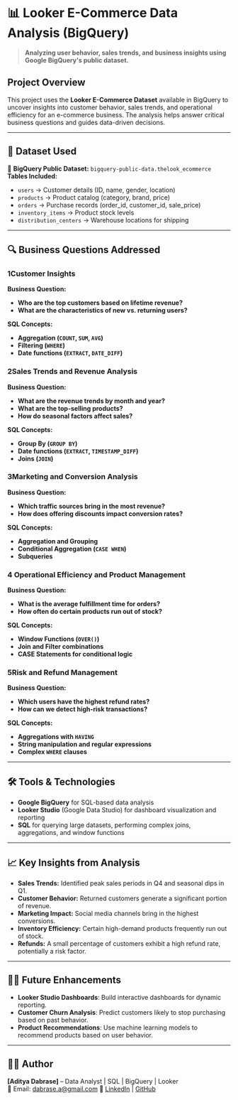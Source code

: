 
# 📊 Looker E-Commerce Data Analysis (BigQuery)

> **Analyzing user behavior, sales trends, and business insights using Google BigQuery's public dataset.**

## Project Overview  
This project uses the **Looker E-Commerce Dataset** available in BigQuery to uncover insights into customer behavior, sales trends, and operational efficiency for an e-commerce business. The analysis helps answer critical business questions and guides data-driven decisions.

---

## 📂 Dataset Used  
📌 **BigQuery Public Dataset:** `bigquery-public-data.thelook_ecommerce`  
 **Tables Included:**  
- `users` → Customer details (ID, name, gender, location)  
- `products` → Product catalog (category, brand, price)  
- `orders` → Purchase records (order_id, customer_id, sale_price)  
- `inventory_items` → Product stock levels  
- `distribution_centers` → Warehouse locations for shipping  

---

## 🔍 Business Questions Addressed  

### 1️**Customer Insights**  
**Business Question:**  
- **Who are the top customers based on lifetime revenue?**  
- **What are the characteristics of new vs. returning users?**  

**SQL Concepts:**  
- **Aggregation (`COUNT`, `SUM`, `AVG`)**  
- **Filtering (`WHERE`)**  
- **Date functions (`EXTRACT`, `DATE_DIFF`)**  

### 2️**Sales Trends and Revenue Analysis**  
**Business Question:**  
- **What are the revenue trends by month and year?**  
- **What are the top-selling products?**  
- **How do seasonal factors affect sales?**  

**SQL Concepts:**  
- **Group By (`GROUP BY`)**  
- **Date functions (`EXTRACT`, `TIMESTAMP_DIFF`)**  
- **Joins (`JOIN`)**  

### 3️**Marketing and Conversion Analysis**  
**Business Question:**  
- **Which traffic sources bring in the most revenue?**  
- **How does offering discounts impact conversion rates?**  

**SQL Concepts:**  
- **Aggregation and Grouping**  
- **Conditional Aggregation (`CASE WHEN`)**  
- **Subqueries**  

### 4 **Operational Efficiency and Product Management**  
**Business Question:**  
- **What is the average fulfillment time for orders?**  
- **How often do certain products run out of stock?**  

**SQL Concepts:**  
- **Window Functions (`OVER()`)**  
- **Join and Filter combinations**  
- **CASE Statements for conditional logic**  

### 5️**Risk and Refund Management**  
**Business Question:**  
- **Which users have the highest refund rates?**  
- **How can we detect high-risk transactions?**  

**SQL Concepts:**  
- **Aggregations with `HAVING`**  
- **String manipulation and regular expressions**  
- **Complex `WHERE` clauses**

---

## 🛠️ Tools & Technologies  
- **Google BigQuery** for SQL-based data analysis  
- **Looker Studio** (Google Data Studio) for dashboard visualization and reporting  
- **SQL** for querying large datasets, performing complex joins, aggregations, and window functions

---

## 📈 Key Insights from Analysis  
- **Sales Trends:** Identified peak sales periods in Q4 and seasonal dips in Q1.  
- **Customer Behavior:** Returned customers generate a significant portion of revenue.  
- **Marketing Impact:** Social media channels bring in the highest conversions.  
- **Inventory Efficiency:** Certain high-demand products frequently run out of stock.  
- **Refunds:** A small percentage of customers exhibit a high refund rate, potentially a risk factor.

---

## 🧑‍💻 Future Enhancements  
- **Looker Studio Dashboards**: Build interactive dashboards for dynamic reporting.  
- **Customer Churn Analysis**: Predict customers likely to stop purchasing based on past behavior.  
- **Product Recommendations**: Use machine learning models to recommend products based on user behavior.

---

## 👨‍💻 Author  
**[Aditya Dabrase]** – Data Analyst | SQL | BigQuery | Looker  
📧 Email: dabrase.a@gmail.com
🔗 [LinkedIn](https://www.linkedin.com/in/adityadabrase/) | [GitHub](https://github.com/AdityaDabrase)  
